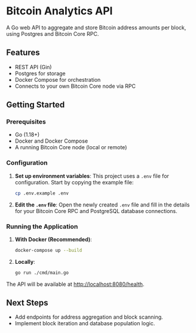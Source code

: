 # Bitcoin Analytics API

A Go web API to aggregate and store Bitcoin address amounts per block, using Postgres and Bitcoin Core RPC.

## Features
- REST API (Gin)
- Postgres for storage
- Docker Compose for orchestration
- Connects to your own Bitcoin Core node via RPC

## Getting Started

### Prerequisites
- Go (1.18+)
- Docker and Docker Compose
- A running Bitcoin Core node (local or remote)

### Configuration

1.  **Set up environment variables**:
    This project uses a `.env` file for configuration. Start by copying the example file:
    ```bash
    cp .env.example .env
    ```

2.  **Edit the `.env` file**:
    Open the newly created `.env` file and fill in the details for your Bitcoin Core RPC and PostgreSQL database connections.

### Running the Application

1.  **With Docker (Recommended)**:
    ```bash
    docker-compose up --build
    ```

2.  **Locally**:
    ```bash
    go run ./cmd/main.go
    ```

The API will be available at [http://localhost:8080/health](http://localhost:8080/health).

## Next Steps
- Add endpoints for address aggregation and block scanning.
- Implement block iteration and database population logic.
